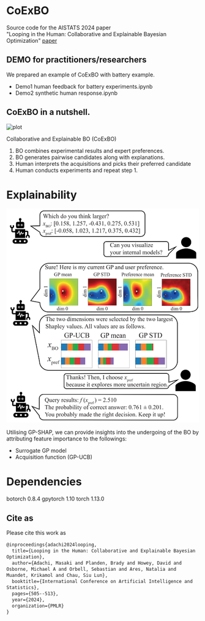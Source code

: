 # CoExBO
Source code for the AISTATS 2024 paper<br>
"Looping in the Human: Collaborative and Explainable Bayesian Optimization" [paper](https://proceedings.mlr.press/v238/adachi24a.html)

## DEMO for practitioners/researchers
We prepared an example of CoExBO with battery example. <br>
- Demo1 human feedback for battery experiments.ipynb
- Demo2 synthetic human response.ipynb

## CoExBO in a nutshell.
![plot](./docs/concept.png)<br>

Collaborative and Explainable BO (CoExBO)<br>
1. BO combines experimental results and expert preferences.<br>
2. BO generates pairwise candidates along with explanations.<br>
3. Human interprets the acquisitions and picks their preferred candidate<br>
4. Human conducts experiments and repeat step 1.<br>

# Explainability
![plot](./docs/idea.png)<br>

Utilising GP-SHAP, we can provide insights into the undergoing of the BO by attributing feature importance to the followings:
- Surrogate GP model
- Acquisition function (GP-UCB)

# Dependencies
botorch 0.8.4
gpytorch 1.10
torch 1.13.0

## Cite as
Please cite this work as
```
@inproceedings{adachi2024looping,
  title={Looping in the Human: Collaborative and Explainable Bayesian Optimization},
  author={Adachi, Masaki and Planden, Brady and Howey, David and Osborne, Michael A and Orbell, Sebastian and Ares, Natalia and Muandet, Krikamol and Chau, Siu Lun},
  booktitle={International Conference on Artificial Intelligence and Statistics},
  pages={505--513},
  year={2024},
  organization={PMLR}
}
```
